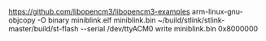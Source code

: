 https://github.com/libopencm3/libopencm3-examples
arm-linux-gnu-objcopy -O binary  miniblink.elf miniblink.bin
~/build/stlink/stlink-master/build/st-flash --serial /dev/ttyACM0  write miniblink.bin 0x8000000
